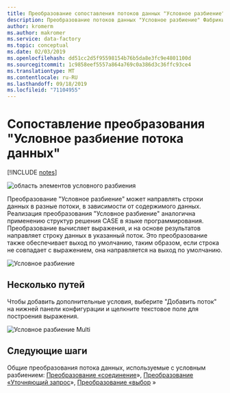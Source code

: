 ```yaml
---
title: Преобразование сопоставления потоков данных "Условное разбиение" Фабрики данных Azure
description: Преобразование потоков данных "Условное разбиение" Фабрики данных Azure
author: kromerm
ms.author: makromer
ms.service: data-factory
ms.topic: conceptual
ms.date: 02/03/2019
ms.openlocfilehash: dd51cc2d5f95598154b76b5da8e3fc9e4801100d
ms.sourcegitcommit: 1c9858eef5557a864a769c0a386d3c36ffc93ce4
ms.translationtype: MT
ms.contentlocale: ru-RU
ms.lasthandoff: 09/18/2019
ms.locfileid: "71104955"
---
```

# <a name="mapping-data-flow-conditional-split-transformation"></a>Сопоставление преобразования "Условное разбиение потока данных"

[!INCLUDE [notes](../../includes/data-factory-data-flow-preview.md)]

![область элементов условного разбиения](media/data-flow/conditionalsplit2.png "область элементов условного разбиения")

Преобразование "Условное разбиение" может направлять строки данных в разные потоки, в зависимости от содержимого данных. Реализация преобразования "Условное разбиение" аналогична применению структур решения CASE в языке программирования. Преобразование вычисляет выражения, и на основе результатов направляет строку данных в указанный поток. Это преобразование также обеспечивает выход по умолчанию, таким образом, если строка не совпадает с выражением, она направляется на выход по умолчанию.

![Условное разбиение](media/data-flow/conditionalsplit1.png "Параметры условного разбиения")

## <a name="multiple-paths"></a>Несколько путей

Чтобы добавить дополнительные условия, выберите "Добавить поток" на нижней панели конфигурации и щелкните текстовое поле для построения выражения.

![Условное разбиение Multi](media/data-flow/conditionalsplit3.png "Условное разбиение Multi")

## <a name="next-steps"></a>Следующие шаги

Общие преобразования потока данных, используемые с условным разбиением: [Преобразование «соединение](data-flow-join.md)», [Преобразование «Уточняющий запрос](data-flow-lookup.md)», [Преобразование «выбор](data-flow-select.md) »
